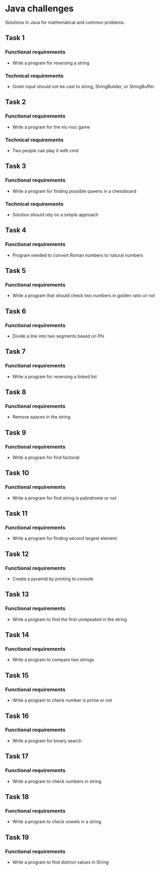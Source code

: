 # Java challenges
Solutions in Java for mathematical and common problems.

## Task 1
### Functional requirements
- Write a program for reversing a string
### Technical requirements
- Given input should not be cast to string, StringBuilder, or StringBuffer.

## Task 2
### Functional requirements
- Write a program for the nic-noc game
### Technical requirements
- Two people can play it with cmd

## Task 3
### Functional requirements
- Write a program for finding possible queens in a chessboard
### Technical requirements
- Solution should rely on a simple approach

## Task 4
### Functional requirements
- Program needed to convert Roman numbers to natural numbers

## Task 5
### Functional requirements
- Write a program that should check two numbers in golden ratio or not

## Task 6
### Functional requirements
- Divide a line into two segments based on Phi

## Task 7
### Functional requirements
- Write a program for reversing a linked list

## Task 8
### Functional requirements
- Remove spaces in the string

## Task 9
### Functional requirements
- Write a program for find factorial

## Task 10
### Functional requirements
- Write a program for find string is palindrome or not

## Task 11
### Functional requirements
- Write a program for finding second largest element

## Task 12
### Functional requirements
- Create a pyramid by printing to console

## Task 13
### Functional requirements
- Write a program to find the first unrepeated in the string

## Task 14
### Functional requirements
- Write a program to compare two strings

## Task 15
### Functional requirements
- Write a program to check number is prime or not

## Task 16
### Functional requirements
- Write a program for binary search

## Task 17
### Functional requirements
- Write a program to check numbers in string

## Task 18
### Functional requirements
- Write a program to check vowels in a string

## Task 19
### Functional requirements
- Write a program to find distinct values in String
